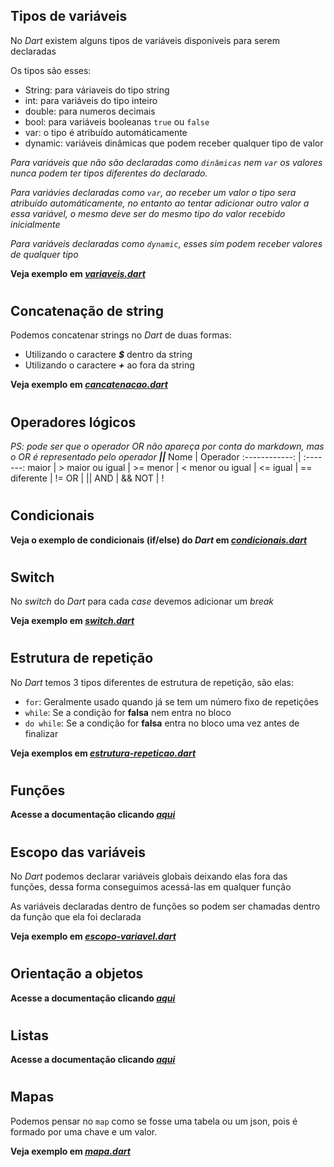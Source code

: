 ## Tipos de variáveis
No *Dart* existem alguns tipos de variáveis disponiveis para serem declaradas

Os tipos são esses:
- String: para váriaveis do tipo string
- int: para variáveis do tipo inteiro
- double: para numeros decimais
- bool: para variáveis booleanas `true` ou `false`
- var: o tipo é atribuído automáticamente
- dynamic: variáveis dinâmicas que podem receber qualquer tipo de valor

*Para variáveis que não são declaradas como `dinâmicas` nem `var` os valores nunca podem ter tipos diferentes do declarado.*

*Para variávies declaradas como `var`, ao receber um valor o tipo sera atribuído automáticamente, no entanto ao tentar adicionar outro valor a essa variável, o mesmo deve ser do mesmo tipo do valor recebido inicialmente*

*Para variáveis declaradas como `dynamic`, esses sim podem receber valores de qualquer tipo*

**Veja exemplo em *[variaveis.dart](variaveis.dart)***

#

## Concatenação de string
Podemos concatenar strings no *Dart* de duas formas:
- Utilizando o caractere ***$*** dentro da string
- Utilizando o caractere ***+*** ao fora da string

**Veja exemplo em *[cancatenacao.dart](concatenacao.dart)***

#

## Operadores lógicos
*PS: pode ser que o operador OR não apareça por conta do markdown, mas o OR é representado pelo operador **||***
Nome           | Operador
:------------: | :-------:
maior          | >
maior ou igual | >=
menor          | <
menor ou igual | <=
igual          | ==
diferente      | !=
OR             | ||
AND            | &&
NOT            | !

#

## Condicionais
**Veja o exemplo de condicionais (if/else) do *Dart* em *[condicionais.dart](condicionais.dart)***

#

## Switch
No *switch* do *Dart* para cada *case* devemos adicionar um *break*

**Veja exemplo em *[switch.dart](switch.dart)***

#

## Estrutura de repetição
No *Dart* temos 3 tipos diferentes de estrutura de repetição, são elas:
- `for`: Geralmente usado quando já se tem um número fixo de repetições
- `while`: Se a condição for **falsa** nem entra no bloco 
- `do while`: Se a condição for **falsa** entra no bloco uma vez antes de finalizar

**Veja exemplos em *[estrutura-repeticao.dart](estrutura-repeticao.dart)***

#

## Funções
**Acesse a documentação clicando *[aqui](funcao/readme.md)***

#

## Escopo das variáveis
No *Dart* podemos declarar variáveis globais deixando elas fora das funções, dessa forma conseguimos acessá-las em qualquer função

As variáveis declaradas dentro de funções so podem ser chamadas dentro da função que ela foi declarada

**Veja exemplo em *[escopo-variavel.dart](escopo-variavel.dart)***

#

## Orientação a objetos
**Acesse a documentação clicando *[aqui](orientacao-objeto/readme.md)***

#

## Listas
**Acesse a documentação clicando *[aqui](listas/readme.md)***

#

## Mapas
Podemos pensar no `map` como se fosse uma tabela ou um json, pois é formado por uma chave e um valor.

**Veja exemplo em *[mapa.dart](mapa.dart)***